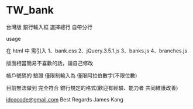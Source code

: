 # TW_bank
台灣版 銀行輸入框 選擇總行 自帶分行

usage

在 html 中 需引入
1、bank.css
2、jQuery.3.5.1.js
3、banks.js
4、branches.js

版面相當簡易不喜歡的話，請自己修改

帳戶號碼的 驗證 僅限制輸入為 僅限阿拉伯數字(不限位數)

目前無法做到 完全符合 銀行規定的格式(歡迎有經驗、能力者 共同維護改善)

idcocode@gmail.com 
Best Regards
James Kang 
